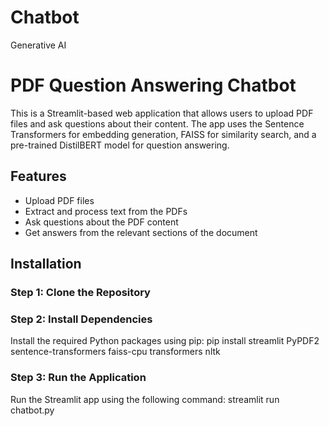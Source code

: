 # Chatbot
Generative AI

# PDF Question Answering Chatbot

This is a Streamlit-based web application that allows users to upload PDF files and ask questions about their content. The app uses the Sentence Transformers for embedding generation, FAISS for similarity search, and a pre-trained DistilBERT model for question answering.

## Features

- Upload PDF files
- Extract and process text from the PDFs
- Ask questions about the PDF content
- Get answers from the relevant sections of the document

## Installation

### Step 1: Clone the Repository

### Step 2: Install Dependencies
Install the required Python packages using pip:
pip install streamlit PyPDF2 sentence-transformers faiss-cpu transformers nltk

### Step 3: Run the Application
Run the Streamlit app using the following command:
streamlit run chatbot.py
